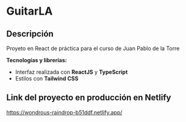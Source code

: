 # GuitarLA

## Descripción

Proyeto en React de práctica para el curso de Juan Pablo de la Torre

**Tecnologías y librerías:**

- Interfaz realizada con **ReactJS** y **TypeScript**
- Estilos con **Tailwind CSS**


## Link del proyecto en producción en Netlify
https://wondrous-raindrop-b51ddf.netlify.app/